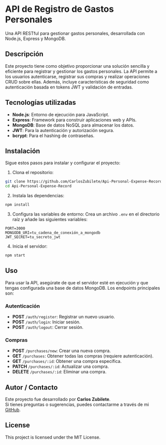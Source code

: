 # API de Registro de Gastos Personales

Una API RESTful para gestionar gastos personales, desarrollada con Node.js, Express y MongoDB.

## Descripción

Este proyecto tiene como objetivo proporcionar una solución sencilla y eficiente para registrar y gestionar los gastos personales. La API permite a los usuarios autenticarse, registrar sus compras y realizar operaciones CRUD sobre ellas. Además, incluye características de seguridad como autenticación basada en tokens JWT y validación de entradas.

## Tecnologías utilizadas

- **Node.js**: Entorno de ejecución para JavaScript.
- **Express**: Framework para construir aplicaciones web y APIs.
- **MongoDB**: Base de datos NoSQL para almacenar los datos.
- **JWT**: Para la autenticación y autorización segura.
- **bcrypt**: Para el hashing de contraseñas.

## Instalación

Sigue estos pasos para instalar y configurar el proyecto:

1. Clona el repositorio:

```bash
git clone https://github.com/CarlosZubilete/Api-Personal-Expense-Record.git
cd Api-Personal-Expense-Record
```

2. Instala las dependencias:

```bash
npm install
```

3. Configura las variables de entorno:
   Crea un archivo `.env` en el directorio raíz y añade las siguientes variables:

```
PORT=3000
MONGODB_URI=tu_cadena_de_conexión_a_mongodb
JWT_SECRET=tu_secreto_jwt
```

4. Inicia el servidor:

```bash
npm start
```

## Uso

Para usar la API, asegúrate de que el servidor esté en ejecución y que tengas configurada una base de datos MongoDB. Los endpoints principales son:

### Autenticación

- **POST** `/auth/register`: Registrar un nuevo usuario.
- **POST** `/auth/login`: Iniciar sesión.
- **POST** `/auth/logout`: Cerrar sesión.

### Compras

- **POST** `/purchases/new`: Crear una nueva compra.
- **GET** `/purchases`: Obtener todas las compras (requiere autenticación).
- **GET** `/purchases/:id`: Obtener una compra específica.
- **PATCH** `/purchases/:id`: Actualizar una compra.
- **DELETE** `/purchases/:id`: Eliminar una compra.

## Autor / Contacto

Este proyecto fue desarrollado por **Carlos Zubilete**.  
Si tienes preguntas o sugerencias, puedes contactarme a través de mi [GitHub](https://github.com/CarlosZubilete).

## License

This project is licensed under the MIT License.

```

```
